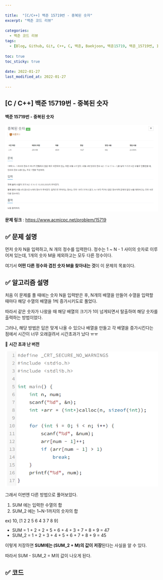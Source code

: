 ```yaml
---

title:  "[C/C++] 백준 15719번 - 중복된 숫자"
excerpt: "백준 코드 리뷰"

categories:
  - 백준 코드 리뷰
tags:
  - [Blog, Github, Git, C++, C, 백준, Baekjoon, 백준15719, 백준_15719번, 15719번, c++_15719, 15719_c++]

toc: true
toc_sticky: true

date: 2022-01-27
last_modified_at: 2022-01-27

---
```


## [C / C++] 백준 15719번 - 중복된 숫자

#### 백준 15719번 - 중복된 숫자

![15719-0](../images/2022-01-27-15719-posting/15719-0.PNG)

**문제 링크** : <https://www.acmicpc.net/problem/15719>



## ✅ 문제 설명

먼저 숫자 N을 입력하고, N 개의 정수를 입력한다. 정수는 1 ~ N - 1 사이의 숫자로 이루어져 있는데, 1개의 숫자 M을 제외하고는 모두 다른 정수이다. 

여기서 **어떤 다른 정수와 겹친 숫자 M을 찾아내는 것**이 이 문제의 목표이다.



## ✅ 알고리즘 설명

처음 이 문제를 풀 때에는 숫자 N을 입력받은 후, N개의 배열을 만들어 수열을 입력할 때마다 해당 수열의 배열을 1씩 증가시키도로 풀었다. 

따라서 같은 숫자가 나왔을 때 해당 배열의 크기가 1이 넘게되면서 탈출하여 해당 숫자를 출력하는 방법이었다.

그러나, 해당 방법은 답은 맞게 나올 수 있으나 배열을 만들고 각 배열을 증가시킨다는 점에서 시간이 너무 오래걸려서 시간초과가 났다 ㅠㅠ



🔽 **시간 초과 난 버전**

![15719-1](../images/2022-01-27-15719-posting/15719-1.PNG)



그래서 이번엔 다른 방법으로 풀어보았다.

1. SUM 에는 입력한 수열의 합
2. SUM_2 에는 1~N-1까지의 숫자의 합



ex) 10, [1 2 2 5 6 4 3 7 8 9]

* SUM = 1 + 2 + 2 + 5 + 6 + 4 + 3 + 7 + 8 + 9 = 47
* SUM_2 = 1 + 2 + 3 + 4 + 5 + 6 + 7 + 8 + 9   = 45



이렇게 저장하면 **SUM에는 (SUM_2 + M)의 값이 저장**된다는 사실을 알 수 있다.

따라서 SUM - SUM_2 = M의 값이 나오게 된다.



## ✅ 코드

<script src="https://gist.github.com/2hyunjinn/037f143b1cf27e90670686bd56963295.js"></script>

